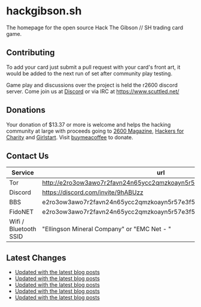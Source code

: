 # hackgibson.sh
The homepage for the open source Hack The Gibson // SH trading card game.


## Contributing

To add your card just submit a pull request with your card's front art, it would be added to the next run of set after community play testing.

Game play and discussions over the project is held the r2600 discord server. Come join us at [Discord](https://discord.com/invite/9hABUzz) or via IRC at https://www.scuttled.net/


## Donations

Your donation of $13.37 or more is welcome and helps the hacking community at large with proceeds going to [2600 Magazine](https://2600.com/), [Hackers for Charity](https://hackersforcharity.org) and [Girlstart](https://girlstart.org).  Visit [buymeacoffee](https://www.buymeacoffee.com/hackgibson.sh) to donate.


## Contact Us

Service | url
-|-
Tor | http://e2ro3ow3awo7r2favn24n65ycc2qmzkoayn5r57e3f56nvjwdcgg32ad.onion
Discord | https://discord.com/invite/9hABUzz
BBS | e2ro3ow3awo7r2favn24n65ycc2qmzkoayn5r57e3f56nvjwdcgg32ad.onion:23
FidoNET | e2ro3ow3awo7r2favn24n65ycc2qmzkoayn5r57e3f56nvjwdcgg32ad.onion:24554
Wifi / Bluetooth SSID | "Ellingson Mineral Company" or "EMC Net - <fidonet address>"

## Latest Changes
<!-- BLOG-POST-LIST:START -->
- [Updated with the latest blog posts](https://github.com/DFW2600/hackgibson.sh/commit/3676934f4869a3ce04f86d52c5fa5de32ebf9f94)
- [Updated with the latest blog posts](https://github.com/DFW2600/hackgibson.sh/commit/c2ff248cecb92ffc34a18e7ba8085e75204a30f5)
- [Updated with the latest blog posts](https://github.com/DFW2600/hackgibson.sh/commit/14bea82116465800519a2c2ee1a24c8c5e636aae)
- [Updated with the latest blog posts](https://github.com/DFW2600/hackgibson.sh/commit/5da3593091be3e94a064d5528cf78e7432deaad6)
- [Updated with the latest blog posts](https://github.com/DFW2600/hackgibson.sh/commit/7d653bee1a9ae224a013e431beddc0e6158e9da2)
<!-- BLOG-POST-LIST:END -->

